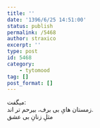 ```yaml
---
title: ''
date: '1396/6/25 14:51:00'
status: publish
permalink: /5468
author: straxico
excerpt: ''
type: post
id: 5468
category:
    - tytomood
tag: []
post_format: []
---
```

میگفت:  
زمستان هایِ بی برف، بیرحم تر اند.  
مثلِ زنانِ بی عشق